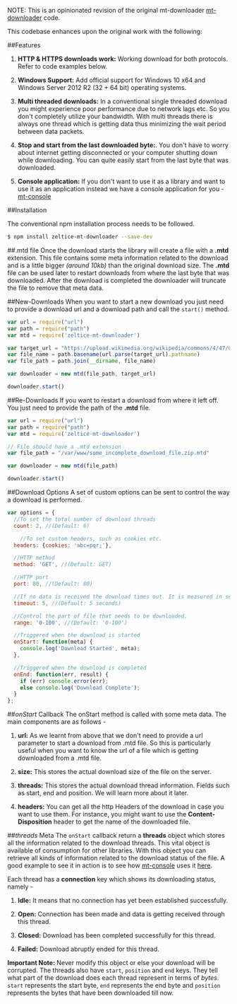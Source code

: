NOTE: This is an opinionated revision of the original mt-downloader [mt-downloader](https://github.com/tusharmath/Multi-threaded-downloader) code.

This codebase enhances upon the original work with the following:

##Features
1. **HTTP & HTTPS downloads work:** Working download for both protocols.  Refer to code examples below.

2. **Windows Support:** Add official support for Windows 10 x64 and Windows Server 2012 R2 (32 + 64 bit) operating systems.

3. **Multi threaded downloads:** In a conventional single threaded download you might experience poor performance due to network lags etc. So you don't completely utilize your bandwidth. With multi threads there is always one thread which is getting data thus minimizing the wait period between data packets.

4. **Stop and start from the last downloaded byte:**. You don't have to worry about internet getting disconnected or your computer shutting down while downloading. You can quite easily start from the last byte that was downloaded.

5. **Console application:** If you don't want to use it as a library and want to use it as an application instead we have a console application for you - [mt-console](https://github.com/tusharmath/mtd-console)

##Installation

The conventional npm installation process needs to be followed.

```bash
$ npm install zeltice-mt-downloader --save-dev
```

##.mtd file
Once the download starts the library will create a file with a **.mtd** extension. This file contains some meta information related to the download and is a little bigger *(around 10kb)* than the original download size. The **.mtd** file can be used later to restart downloads from where the last byte that was downloaded. After the download is completed the downloader will truncate the file to remove that meta data.

##New-Downloads
When you want to start a new download you just need to provide a download url and a download path and call the ```start()``` method.

```javascript
var url = require("url")
var path = require("path")
var mtd = require('zeltice-mt-downloader')

var target_url = "https://upload.wikimedia.org/wikipedia/commons/4/47/Gadget_the_pug_expressive_eyes.jpg"
var file_name = path.basename(url.parse(target_url).pathname)
var file_path = path.join(__dirname, file_name)

var downloader = new mtd(file_path, target_url)

downloader.start()
```

##Re-Downloads
If you want to restart a download from where it left off. You just need to provide the path of the **.mtd** file.

```javascript
var url = require("url")
var path = require("path")
var mtd = require('zeltice-mt-downloader')

// File should have a .mtd extension
var file_path = "/var/www/some_incomplete_download_file.zip.mtd"

var downloader = new mtd(file_path)

downloader.start()
```

##Download Options
A set of custom options can be sent to control the way a download is performed.

```javascript
var options = {
  //To set the total number of download threads
  count: 2, //(Default: 6)

	//To set custom headers, such as cookies etc.
  headers: {cookies: 'abc=pqr;'},

  //HTTP method
  method: 'GET', //(Default: GET)

  //HTTP port
  port: 80, //(Default: 80)

  //If no data is received the download times out. It is measured in seconds.
  timeout: 5, //(Default: 5 seconds)

  //Control the part of file that needs to be downloaded.
  range: '0-100', //(Default: '0-100')

  //Triggered when the download is started
  onStart: function(meta) {
    console.log('Download Started', meta);
  },

  //Triggered when the download is completed
  onEnd: function(err, result) {
    if (err) console.error(err);
    else console.log('Download Complete');
  }
};
```

##*onStart* Callback
The onStart method is called with some meta data. The main components are as follows -

1. **url:** As we learnt from above that we don't need to provide a url parameter to start a download from .mtd file. So this is particularly useful when you want to know the url of a file which is getting downloaded from a .mtd file.

2. **size:** This stores the actual download size of the file on the server.

3. **threads:** This stores the actual download thread information. Fields such as start, end and position. We will learn more about it later.

4. **headers:** You can get all the http Headers of the download in case you want to use them. For instance, you might want to use the **Content-Disposition** header to get the name of the downloaded file.

##*threads* Meta
The ```onStart``` callback return a **threads** object which stores all the information related to the download threads. This vital object is available of consumption for other libraries. With this object you can retrieve all kinds of information related to the download status of the file. A good example to see it in action is to see how [mt-console](https://github.com/tusharmath/mtd-console) uses it [here](https://github.com/tusharmath/mtd-console/blob/master/Analytics.js).

Each thread has a **connection** key which shows its downloading status, namely -

1. **Idle:** It means that no connection has yet been established successfully.

2. **Open:** Connection has been made and data is getting received through this thread.

3. **Closed:** Download has been completed successfully for this thread.

4. **Failed:** Download abruptly ended for this thread.


**Important Note:** Never modify this object or else your download will be corrupted.
The threads also have ```start```, ```position``` and ```end``` keys. They tell what part of the download does each thread represent in terms of *bytes*. ```start``` represents the start byte, ```end``` represents the end byte and ```position``` represents the bytes that have been downloaded till now.
